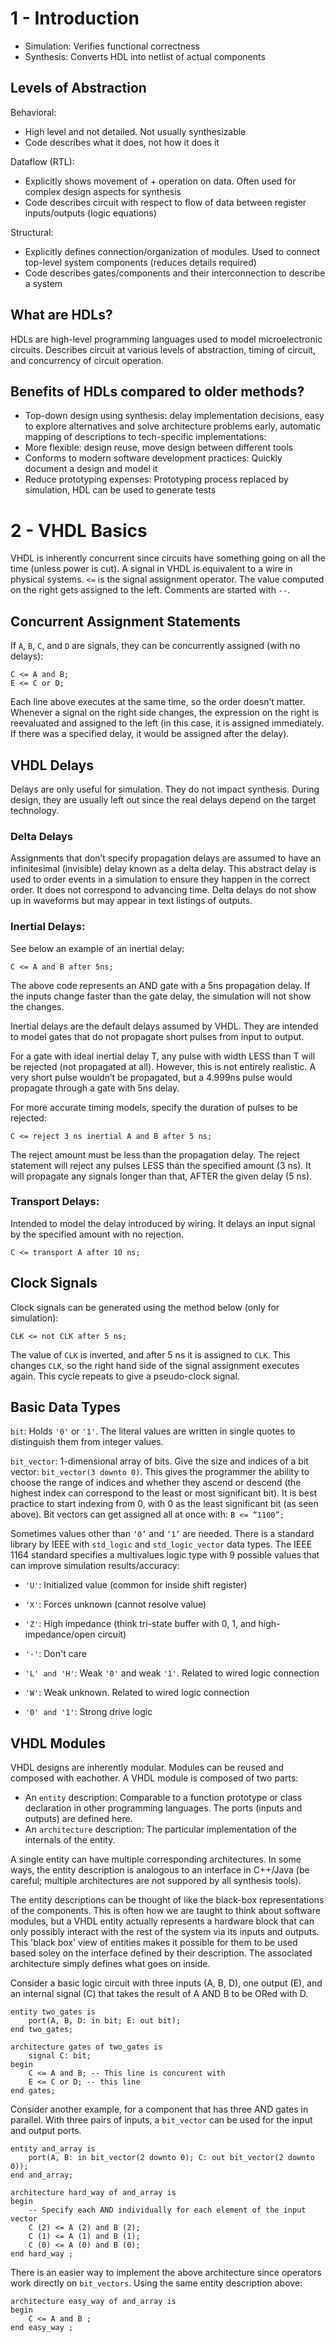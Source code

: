 # 1 - Introduction 

- Simulation: Verifies functional correctness
- Synthesis: Converts HDL into netlist of actual components

## Levels of Abstraction

Behavioral: 
- High level and not detailed. Not usually synthesizable
- Code describes what it does, not how it does it

Dataflow (RTL): 
- Explicitly shows movement of + operation on data. Often used for complex design aspects for synthesis
- Code describes circuit with respect to flow of data between register inputs/outputs (logic equations)

Structural: 
- Explicitly defines connection/organization of modules. Used to connect top-level system components (reduces details required)
- Code describes gates/components and their interconnection to describe a system

## What are HDLs?
HDLs are high-level programming languages used to model microelectronic circuits. Describes circuit at various levels of abstraction, timing of circuit, and concurrency of circuit operation.

## Benefits of HDLs compared to older methods?

- Top-down design using synthesis: delay implementation decisions, easy to explore alternatives and solve architecture problems early, automatic mapping of descriptions to tech-specific implementations:
- More flexible: design reuse, move design between different tools
- Conforms to modern software development practices: Quickly document a design and model it
- Reduce prototyping expenses: Prototyping process replaced by simulation, HDL can be used to generate tests

# 2 - VHDL Basics

VHDL is inherently concurrent since circuits have something going on all the time (unless power is cut). A signal in VHDL is equivalent to a wire in physical systems. `<=` is the signal assignment operator. The value computed on the right gets assigned to the left. Comments are started with `--`.

## Concurrent Assignment Statements

If `A`, `B`, `C`, and `D` are signals, they can be concurrently assigned (with no delays):

```
C <= A and B;
E <= C or D;
```

Each line above executes at the same time, so the order doesn’t matter. Whenever a signal on the right side changes, the expression on the right is reevaluated and assigned to the left (in this case, it is assigned immediately. If there was a specified delay, it would be assigned after the delay). 
 
## VHDL Delays

Delays are only useful for simulation. They do not impact synthesis. During design, they are usually left out since the real delays depend on the target technology. 

### Delta Delays 

Assignments that don’t specify propagation delays are assumed to have an infinitesimal (invisible) delay known as a delta delay. This abstract delay is used to order events in a simulation to ensure they happen in the correct order. It does not correspond to advancing time. Delta delays do not show up in waveforms but may appear in text listings of outputs. 

### Inertial Delays:

See below an example of an inertial delay: 

`C <= A and B after 5ns;`

The above code represents an AND gate with a 5ns propagation delay. If the inputs change faster than the gate delay, the simulation will not show the changes.

Inertial delays are the default delays assumed by VHDL. They are intended to model gates that do not propagate short pulses from input to output.

For a gate with ideal inertial delay T, any pulse with width LESS than T will be rejected (not propagated at all). However, this is not entirely realistic. A very short pulse wouldn’t be propagated, but a 4.999ns pulse would propagate through a gate with 5ns delay. 

For more accurate timing models, specify the duration of pulses to be rejected:

`C <= reject 3 ns inertial A and B after 5 ns;`

The reject amount must be less than the propagation delay. The reject statement will reject any pulses LESS than the specified amount (3 ns). It will propagate any signals longer than that, AFTER the given delay (5 ns).

### Transport Delays:

Intended to model the delay introduced by wiring. It delays an input signal by the specified amount with no rejection.

`C <= transport A after 10 ns;`

## Clock Signals

Clock signals can be generated using the method below (only for simulation):

`CLK <= not CLK after 5 ns;`

The value of `CLK` is inverted, and after 5 ns it is assigned to `CLK`. This changes `CLK`, so the right hand side of the signal assignment executes again. This cycle repeats to give a pseudo-clock signal.

## Basic Data Types

`bit`:  Holds `'0'` or `'1'`. The literal values are written in single quotes to distinguish them from integer values.

`bit_vector`: 1-dimensional array of bits. Give the size and indices of a bit vector: `bit_vector(3 downto 0)`. This gives the programmer the ability to choose the range of indices and whether they ascend or descend (the highest index can correspond to the least or most significant bit). It is best practice to start indexing from 0, with 0 as the least significant bit (as seen above). Bit vectors can get assigned all at once with: `B <= “1100”;`

Sometimes values other than `‘0’` and `‘1’` are needed. There is a standard library by IEEE with `std_logic` and `std_logic_vector` data types. The IEEE 1164 standard specifies a multivalues logic type with 9 possible values that can improve simulation results/accuracy:

- `'U'`: Initialized value (common for inside shift register)
- `'X'`: Forces unknown (cannot resolve value)
- `'Z'`: High impedance (think tri-state buffer with 0, 1, and high-impedance/open circuit)
- `'-'`: Don't care


- `'L' and 'H'`: Weak `'0'` and weak `'1'`. Related to wired logic connection
- `'W'`: Weak unknown. Related to wired logic connection


- `'0' and '1'`: Strong drive logic

## VHDL Modules

VHDL designs are inherently modular. Modules can be reused and composed with eachother. A VHDL module is composed of two parts:
- An `entity` description: Comparable to a function prototype or class declaration in other programming languages. The ports (inputs and outputs) are defined here.
- An `architecture` description: The particular implementation of the internals of the entity.

A single entity can have multiple corresponding architectures. In some ways, the entity description is analogous to an interface in C++/Java (be careful; multiple architectures are not suppored by all synthesis tools). 

The entity descriptions can be thought of like the black-box representations of the components. This is often how we are taught to think about software modules, but a VHDL entity actually represents a hardware block that can only possibly interact with the rest of the system via its inputs and outputs. This 'black box' view of entities makes it possible for them to be used based soley on the interface defined by their description. The associated architecture simply defines what goes on inside.

Consider a basic logic circuit with three inputs (A, B, D), one output (E), and an internal signal (C) that takes the result of A AND B to be ORed with D.

```
entity two_gates is
    port(A, B, D: in bit; E: out bit);
end two_gates;

architecture gates of two_gates is
    signal C: bit;
begin
    C <= A and B; -- This line is concurent with
    E <= C or D; -- this line
end gates;
```

Consider another example, for a component that has three AND gates in parallel. With three pairs of inputs, a `bit_vector` can be used for the input and output ports.

```
entity and_array is
    port(A, B: in bit_vector(2 downto 0); C: out bit_vector(2 downto 0));
end and_array;

architecture hard_way of and_array is
begin
    -- Specify each AND individually for each element of the input vector
    C (2) <= A (2) and B (2);
    C (1) <= A (1) and B (1);
    C (0) <= A (0) and B (0);
end hard_way ;
```

There is an easier way to implement the above architecture since operators work directly on `bit_vectors`. Using the same entity description above:

```
architecture easy_way of and_array is
begin
    C <= A and B ;
end easy_way ;
```

